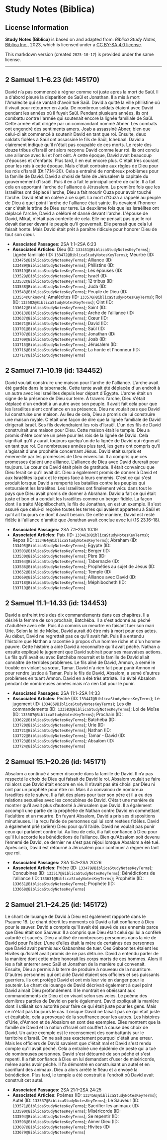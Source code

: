 # Study Notes (Biblica)

## License Information

**Study Notes (Biblica)** is based on and adapted from: _Biblica Study Notes_, [Biblica Inc.](https://www.biblica.com/), 2023, which is licensed under a [CC BY-SA 4.0 license](https://creativecommons.org/licenses/by-sa/4.0/legalcode.en).

This markdown version (created `2025-10-17`) is provided under the same license.



--------------------------------

## 2 Samuel 1.1–6.23 (id: 145170)

David n’a pas commencé à régner comme roi juste après la mort de Saül. Il a d'abord pleuré la disparition de Saül et Jonathan. Il a mis à mort l'Amalécite qui se vantait d'avoir tué Saül. David a quitté la ville philistine où il vivait pour retourner en Juda. De nombreux soldats étaient avec David pendant les années où il fuyait Saül. Pendant plusieurs années, ils ont combattu contre l'armée qui soutenait encore la lignée familiale de Saül. Cette armée était dirigée par un commandant nommé Abner. Les combats ont engendré des sentiments amers. Joab a assassiné Abner, bien que celui\-ci ait commencé à soutenir David en tant que roi. Ensuite, deux soldats fidèles à Saül ont assassiné le fils de Saül, Ichebaal. David a clairement indiqué qu'il n'était pas coupable de ces morts. Le reste des douze tribus d'Israël ont alors reconnu David comme leur roi. Ils ont conclu une alliance avec lui et l'ont oint. À cette époque, David avait beaucoup d'épouses et d'enfants. Plus tard, il en eut encore plus. C'était très courant pour les rois à cette époque. Mais c'était contraire aux règles de Dieu pour les rois d'Israël (Dt 17\.14–20\). Cela a entraîné de nombreux problèmes pour la famille de David. David a choisi de faire de Jérusalem la capitale du gouvernement d'Israël. Puis il en a fait le principal centre de culte. Il a fait cela en apportant l'arche de l'alliance à Jérusalem. La première fois que les Israélites ont déplacé l'arche, Dieu a fait mourir Ouza pour avoir touché l'arche. David était en colère à ce sujet. La mort d'Ouza a rappelé au peuple de Dieu à quel point l'arche de l'alliance était sainte. Ils devaient l'honorer car c'était le trône de Dieu sur terre. La deuxième fois que les Israélites ont déplacé l'arche, David a célébré et dansé devant l'arche. L'épouse de David, Mikal, n'était pas contente de cela. Elle ne pensait pas que le roi devait danser devant le peuple qu'il gouvernait. Elle pensait que cela lui faisait honte. Mais David était prêt à paraître ridicule pour honorer Dieu de tout son cœur.

* **Associated Passages:** 2SA 1:1–2SA 6:23
* **Associated Articles:** Dieu (ID: `133451@BiblicaStudyNotesKeyTerms`); Lignée familiale (ID: `133472@BiblicaStudyNotesKeyTerms`); Meurtre (ID: `133475@BiblicaStudyNotesKeyTerms`); Alliance (ID: `133489@BiblicaStudyNotesKeyTerms`); Philistins (ID: `133519@BiblicaStudyNotesKeyTerms`); Les épouses (ID: `133529@BiblicaStudyNotesKeyTerms`); Israël (ID: `133532@BiblicaStudyNotesKeyTerms`); 12 tribus (ID: `133538@BiblicaStudyNotesKeyTerms`); Juda (ID: `133543@BiblicaStudyNotesKeyTerms`); Peuple de Dieu (ID: `133554@Unknown`); Amalécites (ID: `133576@BiblicaStudyNotesKeyTerms`); Roi (ID: `133582@BiblicaStudyNotesKeyTerms`); Oint (ID: `133612@BiblicaStudyNotesKeyTerms`); Saint (ID: `133613@BiblicaStudyNotesKeyTerms`); Arche de l'alliance (ID: `133637@BiblicaStudyNotesKeyTerms`); Cœur (ID: `133671@BiblicaStudyNotesKeyTerms`); David (ID: `133701@BiblicaStudyNotesKeyTerms`); Saül (ID: `133707@BiblicaStudyNotesKeyTerms`); Jonathan (ID: `133709@BiblicaStudyNotesKeyTerms`); Joab (ID: `133715@BiblicaStudyNotesKeyTerms`); Jérusalem (ID: `133716@BiblicaStudyNotesKeyTerms`); La honte et l'honneur (ID: `133717@BiblicaStudyNotesKeyTerms`)

## 2 Samuel 7.1–10.19 (id: 134452)

David voulait construire une maison pour l'arche de l'alliance. L'arche avait été gardée dans le tabernacle. Cette tente avait été déplacée d'un endroit à un autre avec les Israélites depuis leur départ d'Égypte. L'arche était un signe de la présence de Dieu sur terre. À travers l'arche, Dieu s'était déplacé d'un endroit à un autre avec son peuple. Il avait fait cela pour que les Israélites aient confiance en sa présence. Dieu ne voulait pas que David lui construise une maison. Au lieu de cela, Dieu a promis de lui construire une maison royale. C'était une façon de dire que la lignée familiale de David dirigerait Israël. Ses fils deviendraient les rois d'Israël. L'un des fils de David construirait une maison pour Dieu. Cette maison était le temple. Dieu a promis d'être comme un père pour les rois de la lignée de David. Cela signifiait qu'il y aurait toujours quelqu'un de la lignée de David qui régnerait en tant que roi. De nombreuses années plus tard, les gens ont compris qu'il s'agissait d'une prophétie concernant Jésus. David était surpris et émerveillé par les promesses de Dieu envers lui. Il a compris que ces promesses étaient une alliance. L'alliance de Dieu avec David durerait pour toujours. Le cœur de David était plein de gratitude. Il était convaincu que Dieu ferait ce qu'il avait dit. Dieu a également promis de donner à David et aux Israélites la paix et le repos face à leurs ennemis. C'est ce qui s'est produit lorsque David a remporté les batailles contre les peuples qui entouraient les Israélites. Les Israélites ont finalement vécu dans tout le pays que Dieu avait promis de donner à Abraham. David a fait ce qui était juste et bon et a conduit les Israélites comme un berger fidèle. La façon dont il a traité Méphilbocheth, le fils de Jonathan, en est un exemple. Il s'est assuré que celui\-ci reçoive toutes les terres qui avaient appartenu à Saül et qu'il ait toujours ce dont il avait besoin. De cette manière, David est resté fidèle à l'alliance d'amitié que Jonathan avait conclue avec lui (1S 23\.16–18\).

* **Associated Passages:** 2SA 7:1–2SA 10:19
* **Associated Articles:** Paix (ID: `133463@BiblicaStudyNotesKeyTerms`); Repos (ID: `133464@BiblicaStudyNotesKeyTerms`); Abraham (ID: `133495@BiblicaStudyNotesKeyTerms`); Égypte (ID: `133503@BiblicaStudyNotesKeyTerms`); Berger (ID: `133530@BiblicaStudyNotesKeyTerms`); Père (ID: `133564@BiblicaStudyNotesKeyTerms`); Tabernacle (ID: `133586@BiblicaStudyNotesKeyTerms`); Prophéties au sujet de Jésus (ID: `133652@BiblicaStudyNotesKeyTerms`); Temple (ID: `133669@BiblicaStudyNotesKeyTerms`); Alliance avec David (ID: `133718@BiblicaStudyNotesKeyTerms`); Méphibocheth (ID: `133719@BiblicaStudyNotesKeyTerms`)

## 2 Samuel 11.1–14.33 (id: 134453)

David a enfreint trois des dix commandements dans ces chapitres. Il a désiré la femme de son prochain, Batchéba. Il a s'est adonné au péché d'adultère avec elle. Puis il a commis un meurtre en faisant tuer son mari Urie. Selon la loi de Moïse, David aurait dû être mis à mort pour ces actes. Au début, David ne regrettait pas ce qu'il avait fait. Puis il a entendu l'histoire que Nathan a racontée à propos d'un homme riche et d'un homme pauvre. Cette histoire a aidé David à reconnaître qu'il avait péché. Nathan a ensuite expliqué le jugement que David subirait pour ses mauvaises actions. Le fils qu'il avait eu avec Batchéba mourrait et la famille de David allait connaître de terribles problèmes. Le fils aîné de David, Amnon, a semé le trouble en violant sa sœur, Tamar. David n'a rien fait pour punir Amnon ni pour rendre justice à Tamar. Puis le fils de David, Absalom, a semé d'autres problèmes en tuant Amnon. David en a été très attristé. Il a évité Absalom pendant de nombreuses années mais n'a rien fait pour le punir.

* **Associated Passages:** 2SA 11:1–2SA 14:33
* **Associated Articles:** Péché (ID: `133447@BiblicaStudyNotesKeyTerms`); Le jugement (ID: `133485@BiblicaStudyNotesKeyTerms`); Les dix commandements (ID: `133583@BiblicaStudyNotesKeyTerms`); Loi de Moïse (ID: `133587@BiblicaStudyNotesKeyTerms`); Prochain (ID: `133622@BiblicaStudyNotesKeyTerms`); Batchéba (ID: `133720@BiblicaStudyNotesKeyTerms`); Urie (ID: `133721@BiblicaStudyNotesKeyTerms`); Nathan (ID: `133722@BiblicaStudyNotesKeyTerms`); Tamar - David (ID: `133723@BiblicaStudyNotesKeyTerms`); Absalom (ID: `133724@BiblicaStudyNotesKeyTerms`)

## 2 Samuel 15.1–20.26 (id: 145171)

Absalom a continué à semer discorde dans la famille de David. Il n’a pas respecté le choix de Dieu qui faisait de David le roi. Absalom voulait se faire roi alors que David était encore en vie. Il n’avait pas été choisi par Dieu ni oint par un prophète pour être roi. Mais il a convaincu de nombreux Israélites de le suivre. Il a fait des plans pour tuer son père et il a eu des relations sexuelles avec les concubines de David. C’était une manière de montrer qu’il avait plus d’autorité à Jérusalem que David. Il a également accompli une partie de la prophétie de Nathan contre David en commettant l'adultère et un meurtre. En fuyant Absalom, David a pris ses dispositions minutieuses. Il a reçu l’aide de personnes qui lui sont restées fidèles. David a également prié (prière) Dieu pour qu'il l’aide. David ne voulait pas punir ceux qui parlaient contre lui. Au lieu de cela, il a fait confiance à Dieu pour qu'il lui accorde les bénédictions de l’alliance. Bien qu'Absalom soit devenu l’ennemi de David, ce dernier ne s'est pas réjoui lorsque Absalom a été tué. Après cela, David est retourné à Jérusalem pour continuer à régner en tant que roi.

* **Associated Passages:** 2SA 15:1–2SA 20:26
* **Associated Articles:** Prière (ID: `133479@BiblicaStudyNotesKeyTerms`); Concubines (ID: `133517@BiblicaStudyNotesKeyTerms`); Bénédictions de l'alliance (ID: `133631@BiblicaStudyNotesKeyTerms`); Prophétie (ID: `133651@BiblicaStudyNotesKeyTerms`); Prophète (ID: `133668@BiblicaStudyNotesKeyTerms`)

## 2 Samuel 21.1–24.25 (id: 145172)

Le chant de louange de David à Dieu est également rapporté dans le Psaume 18\. Le chant décrit les moments où David a fait confiance à Dieu pour le sauver. David a compris qu'il avait été sauvé de ses ennemis parce que Dieu était son Sauveur. Il a compris que Dieu était celui qui lui a conféré autorité et succès. Dieu a utilisé de nombreuses personnes dans la vie de David pour l'aider. L'une d'elles était la mère de certaines des personnes que David avait permis aux Gabaonites de tuer. Ces Gabaonites étaient les Hivites qu'Israël avait promis de ne pas détruire. David a entendu parler de la manière dont cette mère honorait les corps morts de ces hommes. Alors il les a fait enterrer avec Saül et Jonathan de la manière qui convenait. Ensuite, Dieu a permis à la terre de produire à nouveau de la nourriture. D'autres personnes qui ont aidé David étaient ses officiers et ses puissants guerriers. Ils ont protégé David et ont mis leur vie en danger pour le soutenir. Le chant de louange de David décrivait également à quel point David aimait Dieu profondément. Il le montrait en obéissant aux commandements de Dieu et en vivant selon ses voies. Le poème des dernières paroles de David en parle également. David expliquait la manière dont il utilisait son autorité pour faire ce qui était juste pour les gens. Mais ce n'était pas toujours le cas. Lorsque David ne faisait pas ce qui était juste et équitable, cela a provoqué de la souffrance pour les autres. Les histoires d'Urie, d'Amnon et de Absalom en sont des exemples. Elles montrent que la famille de David et la nation d'Israël ont souffert à cause des choix de David. Un autre exemple est le recensement des combattants sur le territoire d'Israël. On ne sait pas exactement pourquoi c'était une erreur. Mais les officiers de David savaient que c'était mal et David s'est rendu compte qu'il avait péché. Cela a entraîné une épidémie de peste qui a tué de nombreuses personnes. David s'est détourné de son péché et s'est repenti. Il a fait confiance à Dieu en lui demandant d'user de miséricorde, même après avoir péché. Il l'a démontré en construisant un autel et en sacrifiant des animaux. Dieu a alors arrêté le fléau et a envoyé la bénédiction. Plus tard, le temple a été construit à l'endroit où David avait construit cet autel.

* **Associated Passages:** 2SA 21:1–2SA 24:25
* **Associated Articles:** Poèmes (ID: `133456@BiblicaStudyNotesKeyTerms`); Autel (ID: `133537@BiblicaStudyNotesKeyTerms`); Le Sauveur (ID: `133571@BiblicaStudyNotesKeyTerms`); Sacrifier les animaux (ID: `133590@BiblicaStudyNotesKeyTerms`); Miséricorde (ID: `133594@BiblicaStudyNotesKeyTerms`); Se repentir (ID: `133598@BiblicaStudyNotesKeyTerms`); Aimer Dieu (ID: `133607@BiblicaStudyNotesKeyTerms`); Hivites (ID: `133679@BiblicaStudyNotesKeyTerms`)

